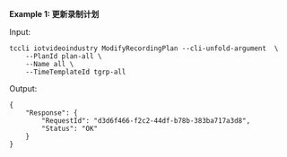 **Example 1: 更新录制计划**



Input: 

```
tccli iotvideoindustry ModifyRecordingPlan --cli-unfold-argument  \
    --PlanId plan-all \
    --Name all \
    --TimeTemplateId tgrp-all
```

Output: 
```
{
    "Response": {
        "RequestId": "d3d6f466-f2c2-44df-b78b-383ba717a3d8",
        "Status": "OK"
    }
}
```

